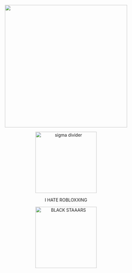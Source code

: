 <p align="center">
    <img width="400" src="https://cdn.discordapp.com/attachments/1072532002093408259/1246483682252816464/some_Zister_pfp.jpg?ex=665c8de4&is=665b3c64&hm=f8fd1e435b45189c948cea05f0d8a083176f913423aa9c3a153542517437567d&"ac i forgot">
</p>
<p align="center">
    <img width="200" src="https://64.media.tumblr.com/225fbdb4e0a4c95f2ba59153dfa0adc8/470bd2c80617f88b-00/s400x600/d23acd58b3df2e8520b14d808b4935e718748710.gifv" alt="sigma divider">
</p>
<p align="center">
    I HATE ROBLOXXING
</p>
<p align="center">
    <img width="200" src="https://64.media.tumblr.com/225fbdb4e0a4c95f2ba59153dfa0adc8/470bd2c80617f88b-00/s400x600/d23acd58b3df2e8520b14d808b4935e718748710.gifv" alt="BLACK STAAARS">
</p>

